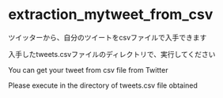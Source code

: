 # extraction_mytweet_from_csv

ツイッターから、自分のツイートをcsvファイルで入手できます

入手したtweets.csvファイルのディレクトリで、実行してください

You can get your tweet from csv file from Twitter

Please execute in the directory of tweets.csv file obtained
